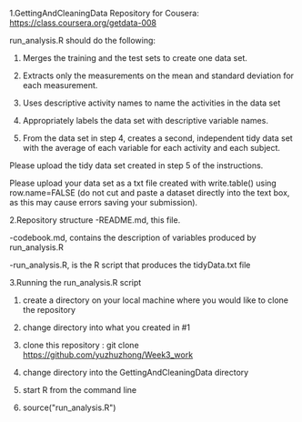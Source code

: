 1.GettingAndCleaningData
Repository for Cousera: https://class.coursera.org/getdata-008

run_analysis.R should do the following:

1) Merges the training and the test sets to create one data set.

2) Extracts only the measurements on the mean and standard deviation for each measurement.

3) Uses descriptive activity names to name the activities in the data set

4) Appropriately labels the data set with descriptive variable names.

5) From the data set in step 4, creates a second, independent tidy data set with the average of each variable for each activity and each subject.

Please upload the tidy data set created in step 5 of the instructions. 

Please upload your data set as a txt file created with write.table() using row.name=FALSE 
(do not cut and paste a dataset directly into the text box, as this may cause errors 
saving your submission).

2.Repository structure
-README.md, this file.

-codebook.md, contains the description of variables produced by run_analysis.R

-run_analysis.R, is the R script that produces the tidyData.txt file

3.Running the run_analysis.R script
1) create a directory on your local machine where you would like to clone the repository

2) change directory into what you created in #1

3) clone this repository : git clone https://github.com/yuzhuzhong/Week3_work

4) change directory into the GettingAndCleaningData directory

5) start R from the command line

6) source("run_analysis.R")


